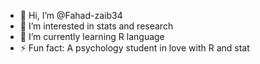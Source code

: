- 👋 Hi, I’m @Fahad-zaib34
- 👀 I’m interested in stats and research
- 🌱 I’m currently learning R language
- ⚡ Fun fact: A psychology student in love with R and stat

<!---
Fahad-zaib34/Fahad-zaib34 is a ✨ special ✨ repository because its `README.md` (this file) appears on your GitHub profile.
You can click the Preview link to take a look at your changes.
--->
